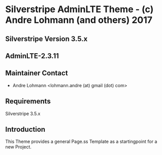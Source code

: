 # Silverstripe AdminLTE Theme - (c) Andre Lohmann (and others) 2017

## Silverstripe Version 3.5.x
## AdminLTE-2.3.11

## Maintainer Contact
 * Andre Lohmann
   <lohmann.andre (at) gmail (dot) com>

## Requirements

Silverstripe 3.5.x

## Introduction

This Theme provides a general Page.ss Template as a startingpoint for a new Project.
